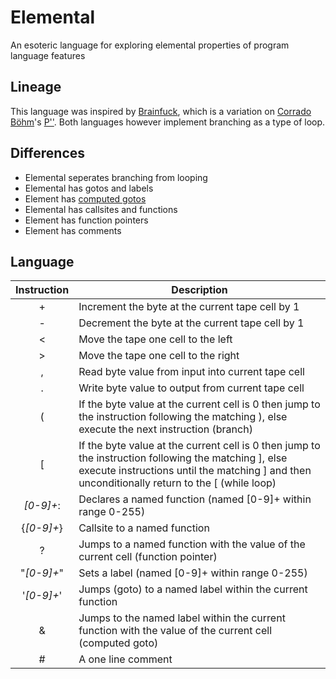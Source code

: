 # Elemental
An esoteric language for exploring elemental properties of program language features

## Lineage
This language was inspired by [Brainfuck](https://en.wikipedia.org/wiki/Brainfuck), which is a variation on [Corrado Böhm](https://en.wikipedia.org/wiki/Corrado_Böhm)'s [P''](https://esolangs.org/wiki/P%E2%80%B2%E2%80%B2). Both languages however implement branching as a type of loop. 

## Differences
- Elemental seperates branching from looping
- Elemental has gotos and labels
- Element has [computed gotos](http://gcc.gnu.org/onlinedocs/gcc/Labels-as-Values.html)
- Elemental has callsites and functions
- Element has function pointers
- Element has comments

## Language

| Instruction | Description                                                                                                                                                                                            |
|:-----------:|--------------------------------------------------------------------------------------------------------------------------------------------------------------------------------------------------------|
|      +      | Increment the byte at the current tape cell by 1                                                                                                                                                       |
|      -      | Decrement the byte at the current tape cell by 1                                                                                                                                                       |
|      <      | Move the tape one cell to the left                                                                                                                                                                     |
|      >      | Move the tape one cell to the right                                                                                                                                                                    |
|      ,      | Read byte value from input into current tape cell                                                                                                                                                      |
|      .      | Write byte value to output from current tape cell                                                                                                                                                      |
|      (      | If the byte value at the current cell is 0 then jump to the instruction following the matching ), else execute the next instruction (branch)                                                           |
|      [      | If the byte value at the current cell is 0 then jump to the instruction following the matching ], else execute instructions until the matching ] and then unconditionally return to the [ (while loop) |
|  *[0-9]+*:  | Declares a named function (named [0-9]+ within range 0-255)                                                                                                                                            |
|  {*[0-9]+*} | Callsite to a named function                                                                                                                                                                           |
|      ?      | Jumps to a named function with the value of the current cell (function pointer)                                                                                                                        |
|  "*[0-9]+*" | Sets a label (named [0-9]+ within range 0-255)                                                                                                                                                         |
|  '*[0-9]+*' | Jumps (goto) to a named label within the current function                                                                                                                                              |
|      &      | Jumps to the named label within the current function with the value of the current cell (computed goto)                                                                                                |
|      #      | A one line comment                                                                                                                                                                                     |
